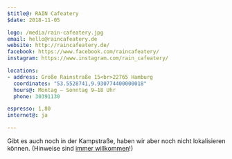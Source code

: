 ```yaml
---
$title@: RAIN Cafeatery
$date: 2018-11-05

logo: /media/rain-cafeatery.jpg
email: hello@raincafeatery.de
website: http://raincafeatery.de/
facebook: https://www.facebook.com/raincafeatery/
instagram: https://www.instagram.com/rain_cafeatery/

locations:
- address: Große Rainstraße 15<br>22765 Hamburg
  coordinates: "53.5528741,9.930774400000018"
  hours@: Montag – Sonntag 9–18 Uhr
  phone: 30391130

espresso: 1,80
internet@: ja

---
```

Gibt es auch noch in der Kampstraße, haben wir aber noch nicht lokalisieren können. (Hinweise sind [immer willkommen]([url('/content/pages/contact.md')])!)